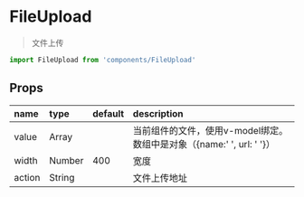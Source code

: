 # FileUpload

> 文件上传

```js
import FileUpload from 'components/FileUpload'
```

## Props

| name | type | default | description |
| :--- | :--- | :--- | :--- |
| value | Array |  | 当前组件的文件，使用v-model绑定。数组中是对象（{name:' ', url: ' '}） |
| width | Number | 400 | 宽度 |
| action | String |  | 文件上传地址 |



